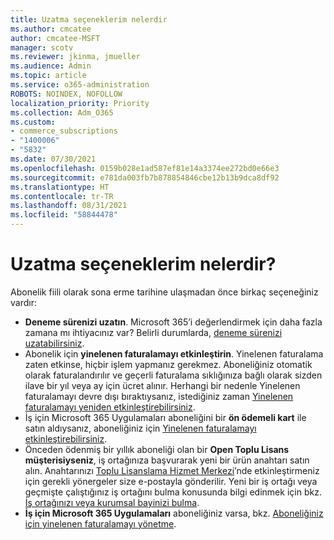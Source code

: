 ```yaml
---
title: Uzatma seçeneklerim nelerdir
ms.author: cmcatee
author: cmcatee-MSFT
manager: scotv
ms.reviewer: jkinma, jmueller
ms.audience: Admin
ms.topic: article
ms.service: o365-administration
ROBOTS: NOINDEX, NOFOLLOW
localization_priority: Priority
ms.collection: Adm_O365
ms.custom:
- commerce_subscriptions
- "1400006"
- "5832"
ms.date: 07/30/2021
ms.openlocfilehash: 0159b028e1ad587ef81e14a3374ee272bd0e66e3
ms.sourcegitcommit: e781da003fb7b878854846cbe12b13b9dca8df92
ms.translationtype: HT
ms.contentlocale: tr-TR
ms.lasthandoff: 08/31/2021
ms.locfileid: "58844478"
---
```

# <a name="what-are-my-options-to-extend"></a>Uzatma seçeneklerim nelerdir?

Abonelik fiili olarak sona erme tarihine ulaşmadan önce birkaç seçeneğiniz vardır:

- **Deneme sürenizi uzatın**.  Microsoft 365’i değerlendirmek için daha fazla zamana mı ihtiyacınız var? Belirli durumlarda, [deneme sürenizi uzatabilirsiniz](https://docs.microsoft.com/microsoft-365/commerce/extend-your-trial).  
- Abonelik için **yinelenen faturalamayı etkinleştirin**. Yinelenen faturalama zaten etkinse, hiçbir işlem yapmanız gerekmez. Aboneliğiniz otomatik olarak faturalandırılır ve geçerli faturalama sıklığınıza bağlı olarak sizden ilave bir yıl veya ay için ücret alınır. Herhangi bir nedenle Yinelenen faturalamayı devre dışı bıraktıysanız, istediğiniz zaman [Yinelenen faturalamayı yeniden etkinleştirebilirsiniz](https://docs.microsoft.com/microsoft-365/commerce/subscriptions/renew-your-subscription).
- İş için Microsoft 365 Uygulamaları aboneliğini bir **ön ödemeli kart** ile satın aldıysanız, aboneliğiniz için [Yinelenen faturalamayı etkinleştirebilirsiniz](https://docs.microsoft.com/microsoft-365/commerce/subscriptions/renew-your-subscription).
- Önceden ödenmiş bir yıllık aboneliği olan bir **Open Toplu Lisans müşterisiyseniz**, iş ortağınıza başvurarak yeni bir ürün anahtarı satın alın. Anahtarınızı [Toplu Lisanslama Hizmet Merkezi](https://go.microsoft.com/fwlink/p/?LinkID=282016)’nde etkinleştirmeniz için gerekli yönergeler size e-postayla gönderilir. Yeni bir iş ortağı veya geçmişte çalıştığınız iş ortağını bulma konusunda bilgi edinmek için bkz. [İş ortağınızı veya kurumsal bayinizi bulma](https://docs.microsoft.com/microsoft-365/admin/manage/find-your-partner-or-reseller).
- **İş için Microsoft 365 Uygulamaları** aboneliğiniz varsa, bkz. [Aboneliğiniz için yinelenen faturalamayı yönetme](https://docs.microsoft.com/microsoft-365/commerce/subscriptions/renew-your-subscription).
